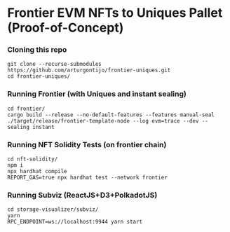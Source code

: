 # Frontier EVM NFTs to Uniques Pallet (Proof-of-Concept)


### Cloning this repo

```shell
git clone --recurse-submodules https://github.com/arturgontijo/frontier-uniques.git
cd frontier-uniques/
```

### Running Frontier (with Uniques and instant sealing)

```shell
cd frontier/
cargo build --release --no-default-features --features manual-seal
./target/release/frontier-template-node --log evm=trace --dev --sealing instant
```

### Running NFT Solidity Tests (on frontier chain)

```shell
cd nft-solidity/
npm i
npx hardhat compile
REPORT_GAS=true npx hardhat test --network frontier
```

### Running Subviz (ReactJS+D3+PolkadotJS)

```shell
cd storage-visualizer/subviz/
yarn
RPC_ENDPOINT=ws://localhost:9944 yarn start
```
